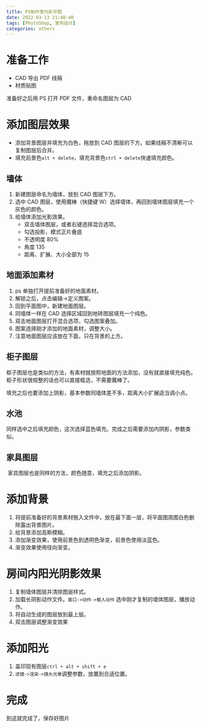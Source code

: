```yaml
---
title: PS制作室内彩平图
date: 2022-03-13 21:48:40
tags: [PhotoShop, 室内设计]
categories: others
---
```


# 准备工作

- CAD 导出 PDF 线稿
- 材质贴图

准备好之后用 PS 打开 PDF 文件，重命名图层为 CAD

# 添加图层效果

- 添加背景图层并填充为白色，拖放到 CAD 图层的下方。如果线稿不清晰可以复制图层后合并。
- 填充前景色`alt + delete`，填充背景色`ctrl + delete`快速填充颜色。

## 墙体

1. 新建图层命名为墙体，放到 CAD 图层下方。
2. 选中 CAD 图层，使用魔棒（快捷键 W）选择墙体，再回到墙体图层填充一个灰色的颜色。
3. 给墙体添加光影效果。
   - 双击墙体图层，或者右键选择混合选项。
   - 勾选投影，模式正片叠底
   - 不透明度 80%
   - 角度 135
   - 距离、扩展、大小全部为 15

## 地面添加素材

1. ps 单独打开提前准备好的地面素材。
2. 解锁之后，点击编辑->定义图案。
3. 回到平面图中，新建地面图层。
4. 同墙体一样在 CAD 选择区域回到地砖图层填充一个纯色。
5. 双击地面图层打开混合选项，勾选图案叠加。
6. 图案选择刚才添加的地面素材，调整大小。
7. 注意地面图层应该放在下面，只在背景的上方。

## 柜子图层

​ 柜子图层也是类似的方法，有素材就按照地面的方法添加，没有就直接填充纯色。柜子形状很规整的话也可以直接框选，不需要魔棒了。

​ 填充之后也要添加上阴影，基本参数同墙体差不多，距离大小扩展适当调小点。

## 水池

​ 同样选中之后填充颜色，这次选择蓝色填充。完成之后需要添加内阴影，参数类似。

## 家具图层

​ 家具图层也是同样的方法，颜色随意，填充之后添加阴影。

# 添加背景

1. 将提前准备好的背景素材拖入文件中，放在最下面一层，将平面图周围白色删除露出背景图片。
2. 给背景添加高斯模糊。
3. 添加渐变效果，使用前景色到透明色渐变，前景色使用淡蓝色。
4. 渐变效果使用径向渐变。

# 房间内阳光阴影效果

1. 复制墙体图层并清除图层样式。
2. 加载长阴影动作文件。`窗口->动作->载入动作` 选中刚才复制的墙体图层，播放动作。
3. 将自动生成的图层放到最上层。
4. 双击图层调整渐变效果

# 添加阳光

1. 盖印现有图层`ctrl + alt + shift + e`
2. `滤镜->渲染->镜头光晕`调整参数，放置到合适位置。

# 完成

到这就完成了，保存好图片
